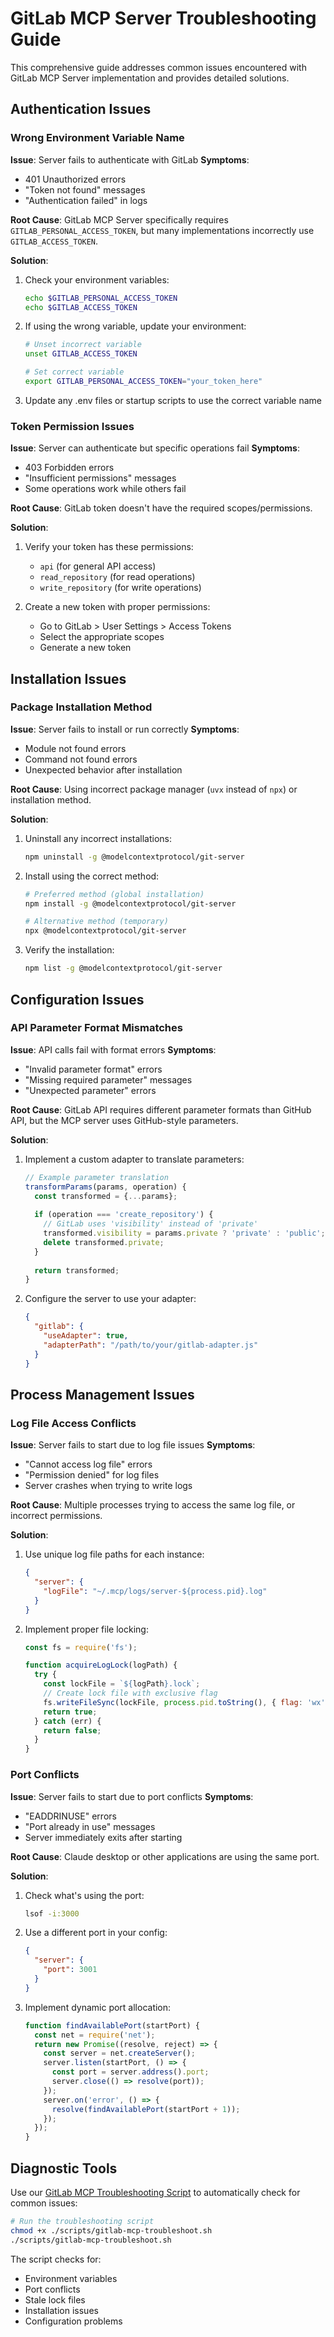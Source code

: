 # GitLab MCP Server Troubleshooting Guide

This comprehensive guide addresses common issues encountered with GitLab MCP Server implementation and provides detailed solutions.

## Authentication Issues

### Wrong Environment Variable Name

**Issue**: Server fails to authenticate with GitLab
**Symptoms**:
- 401 Unauthorized errors
- "Token not found" messages
- "Authentication failed" in logs

**Root Cause**:
GitLab MCP Server specifically requires `GITLAB_PERSONAL_ACCESS_TOKEN`, but many implementations incorrectly use `GITLAB_ACCESS_TOKEN`.

**Solution**:
1. Check your environment variables:
   ```bash
   echo $GITLAB_PERSONAL_ACCESS_TOKEN
   echo $GITLAB_ACCESS_TOKEN
   ```

2. If using the wrong variable, update your environment:
   ```bash
   # Unset incorrect variable
   unset GITLAB_ACCESS_TOKEN
   
   # Set correct variable
   export GITLAB_PERSONAL_ACCESS_TOKEN="your_token_here"
   ```

3. Update any .env files or startup scripts to use the correct variable name

### Token Permission Issues

**Issue**: Server can authenticate but specific operations fail
**Symptoms**:
- 403 Forbidden errors
- "Insufficient permissions" messages
- Some operations work while others fail

**Root Cause**:
GitLab token doesn't have the required scopes/permissions.

**Solution**:
1. Verify your token has these permissions:
   - `api` (for general API access)
   - `read_repository` (for read operations)
   - `write_repository` (for write operations)

2. Create a new token with proper permissions:
   - Go to GitLab > User Settings > Access Tokens
   - Select the appropriate scopes
   - Generate a new token

## Installation Issues

### Package Installation Method

**Issue**: Server fails to install or run correctly
**Symptoms**:
- Module not found errors
- Command not found errors
- Unexpected behavior after installation

**Root Cause**:
Using incorrect package manager (`uvx` instead of `npx`) or installation method.

**Solution**:
1. Uninstall any incorrect installations:
   ```bash
   npm uninstall -g @modelcontextprotocol/git-server
   ```

2. Install using the correct method:
   ```bash
   # Preferred method (global installation)
   npm install -g @modelcontextprotocol/git-server
   
   # Alternative method (temporary)
   npx @modelcontextprotocol/git-server
   ```

3. Verify the installation:
   ```bash
   npm list -g @modelcontextprotocol/git-server
   ```

## Configuration Issues

### API Parameter Format Mismatches

**Issue**: API calls fail with format errors
**Symptoms**:
- "Invalid parameter format" errors
- "Missing required parameter" messages
- "Unexpected parameter" errors

**Root Cause**:
GitLab API requires different parameter formats than GitHub API, but the MCP server uses GitHub-style parameters.

**Solution**:
1. Implement a custom adapter to translate parameters:
   ```javascript
   // Example parameter translation
   transformParams(params, operation) {
     const transformed = {...params};
     
     if (operation === 'create_repository') {
       // GitLab uses 'visibility' instead of 'private'
       transformed.visibility = params.private ? 'private' : 'public';
       delete transformed.private;
     }
     
     return transformed;
   }
   ```

2. Configure the server to use your adapter:
   ```json
   {
     "gitlab": {
       "useAdapter": true,
       "adapterPath": "/path/to/your/gitlab-adapter.js"
     }
   }
   ```

## Process Management Issues

### Log File Access Conflicts

**Issue**: Server fails to start due to log file issues
**Symptoms**:
- "Cannot access log file" errors
- "Permission denied" for log files
- Server crashes when trying to write logs

**Root Cause**:
Multiple processes trying to access the same log file, or incorrect permissions.

**Solution**:
1. Use unique log file paths for each instance:
   ```json
   {
     "server": {
       "logFile": "~/.mcp/logs/server-${process.pid}.log"
     }
   }
   ```

2. Implement proper file locking:
   ```javascript
   const fs = require('fs');
   
   function acquireLogLock(logPath) {
     try {
       const lockFile = `${logPath}.lock`;
       // Create lock file with exclusive flag
       fs.writeFileSync(lockFile, process.pid.toString(), { flag: 'wx' });
       return true;
     } catch (err) {
       return false;
     }
   }
   ```

### Port Conflicts

**Issue**: Server fails to start due to port conflicts
**Symptoms**:
- "EADDRINUSE" errors
- "Port already in use" messages
- Server immediately exits after starting

**Root Cause**:
Claude desktop or other applications are using the same port.

**Solution**:
1. Check what's using the port:
   ```bash
   lsof -i:3000
   ```

2. Use a different port in your config:
   ```json
   {
     "server": {
       "port": 3001
     }
   }
   ```

3. Implement dynamic port allocation:
   ```javascript
   function findAvailablePort(startPort) {
     const net = require('net');
     return new Promise((resolve, reject) => {
       const server = net.createServer();
       server.listen(startPort, () => {
         const port = server.address().port;
         server.close(() => resolve(port));
       });
       server.on('error', () => {
         resolve(findAvailablePort(startPort + 1));
       });
     });
   }
   ```

## Diagnostic Tools

Use our [GitLab MCP Troubleshooting Script](../scripts/gitlab-mcp-troubleshoot.sh) to automatically check for common issues:

```bash
# Run the troubleshooting script
chmod +x ./scripts/gitlab-mcp-troubleshoot.sh
./scripts/gitlab-mcp-troubleshoot.sh
```

The script checks for:
- Environment variables
- Port conflicts
- Stale lock files
- Installation issues
- Configuration problems
